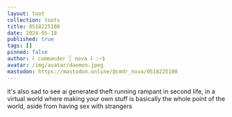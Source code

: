 ```yaml
---
layout: toot
collection: toots
title: 0518225100
date: 2024-05-18
published: true
tags: []
pinned: false
author: ⸸ commander ░ nova ⸸ :~$
avatar: /img/avatar/daemon.jpeg
mastodon: https://mastodon.online/@cmdr_nova/0518225100
---
```


it's also sad to see ai generated theft running rampant in second life, in a virtual world where making your own stuff is basically the whole point of the world, aside from having sex with strangers
